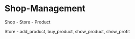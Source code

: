 # Shop-Management

Shop - Store - Product

Store - add_product, buy_product, show_product, show_profit